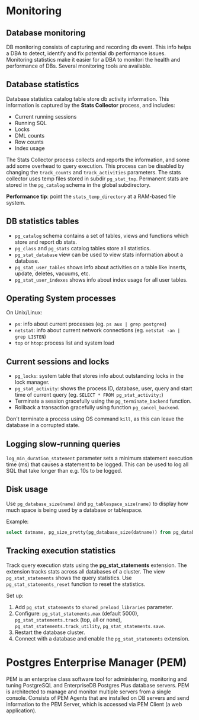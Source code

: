 # Monitoring

## Database monitoring

DB monitoring consists of capturing and recording db event. This info
helps a DBA to detect, identify and fix potential db performance issues.
Monitoring statistics make it easier for a DBA to monitori the health
and performance of DBs. Several monitoring tools are available.

## Database statistics

Database statistics catalog table store db activity information. This
information is captured by the **Stats Collector** process, and
includes:

* Current running sessions
* Running SQL
* Locks
* DML counts
* Row counts
* Index usage

The Stats Collector process collects and reports the information, and
some add some overhead to query execution. This process can be disabled
by changing the ``track_counts`` and ``track_activities`` parameters.
The stats collector uses temp files stored in subdir ``pg_stat_tmp``.
Permanent stats are stored in the ``pg_catalog`` schema in the global
subdirectory.

**Performance tip**: point the ``stats_temp_directory`` at a RAM-based
file system.

## DB statistics tables

* ``pg_catalog`` schema contains a set of tables, views and functions
  which store and report db stats.
* ``pg_class`` and ``pg_stats`` catalog tables store all statistics.
* ``pg_stat_database`` view can be used to view stats information about
  a database.
* ``pg_stat_user_tables`` shows info about activities on a table like
  inserts, update, deletes, vacuums, etc.
* ``pg_stat_user_indexes`` shows info about index usage for all user
  tables.

## Operating System processes

On Unix/Linux:

* ``ps``: info about current processes (eg. ``ps aux | grep postgres``)
* ``netstat``: info about current network connections (eg. ``netstat -an
  | grep LISTEN``)
* ``top`` or ``htop``: process list and system load

## Current sessions and locks

* ``pg_locks``: system table that stores info about outstanding locks in
  the lock manager.
* ``pg_stat_activity``: shows the process ID, database, user, query and
  start time of current query (eg. ``SELECT * FROM pg_stat_activity;``)
* Terminate a session gracefully using the ``pg_terminate_backend``
  function.
* Rollback a transaction gracefully using function ``pg_cancel_backend``.

Don't terminate a process using OS command ``kill``, as this can leave
the database in a corrupted state.

## Logging slow-running queries

``log_min_duration_statement`` parameter sets a minimum statement
execution time (ms) that causes a statement to be logged. This can be
used to log all SQL that take longer than e.g. 10s to be logged.

## Disk usage

Use ``pg_database_size(name)`` and ``pg_tablespace_size(name)`` to
display how much space is being used by a database or tablespace.

Example:

```sql
select datname, pg_size_pretty(pg_database_size(datname)) from pg_database;
```

## Tracking execution statistics

Track query execution stats using the **pg_stat_statements** extension.
The extension tracks stats across all databases of a cluster. The view
``pg_stat_statements`` shows the query statistics. Use
``pg_stat_statements_reset`` function to reset the statistics.

Set up:

1. Add ``pg_stat_statements`` to ``shared_preload_libraries`` parameter.
2. Configure: ``pg_stat_statements.max`` (default 5000),
  ``pg_stat_statements.track`` (top, all or none),
  ``pg_stat_statements.track_utility``, ``pg_stat_statements.save``.
3. Restart the database cluster.
4. Connect with a database and enable the ``pg_stat_statements``
   extension.

# Postgres Enterprise Manager (PEM)

PEM is an enterprise class software tool for administering, monitoring
and tuning PostgreSQL and EnterpriseDB Postgres Plus database servers.
PEM is architected to manage and monitor multiple servers from a single
console. Consists of PEM Agents that are installed on DB servers and send
information to the PEM Server, which is accessed via PEM Client (a web
application).
